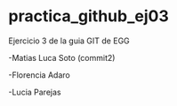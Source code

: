 # practica_github_ej03
Ejercicio 3 de la guia GIT de EGG

-Matias Luca Soto (commit2)

-Florencia Adaro

-Lucia Parejas


